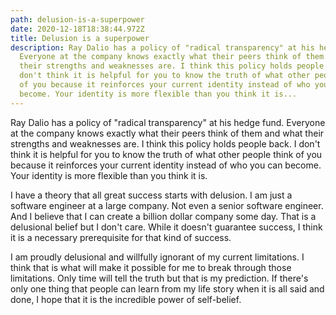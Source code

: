 ```yaml
---
path: delusion-is-a-superpower
date: 2020-12-18T18:38:44.972Z
title: Delusion is a superpower
description: Ray Dalio has a policy of "radical transparency" at his hedge fund.
  Everyone at the company knows exactly what their peers think of them and what
  their strengths and weaknesses are. I think this policy holds people back. I
  don't think it is helpful for you to know the truth of what other people think
  of you because it reinforces your current identity instead of who you can
  become. Your identity is more flexible than you think it is...
---
```

Ray Dalio has a policy of "radical transparency" at his hedge fund. Everyone at the company knows exactly what their peers think of them and what their strengths and weaknesses are. I think this policy holds people back. I don't think it is helpful for you to know the truth of what other people think of you because it reinforces your current identity instead of who you can become. Your identity is more flexible than you think it is.

I have a theory that all great success starts with delusion. I am just a software engineer at a large company. Not even a senior software engineer. And I believe that I can create a billion dollar company some day. That is a delusional belief but I don't care. While it doesn't guarantee success, I think it is a necessary prerequisite for that kind of success.

I am proudly delusional and willfully ignorant of my current limitations. I think that is what will make it possible for me to break through those limitations. Only time will tell the truth but that is my prediction. If there's only one thing that people can learn from my life story when it is all said and done, I hope that it is the incredible power of self-belief.